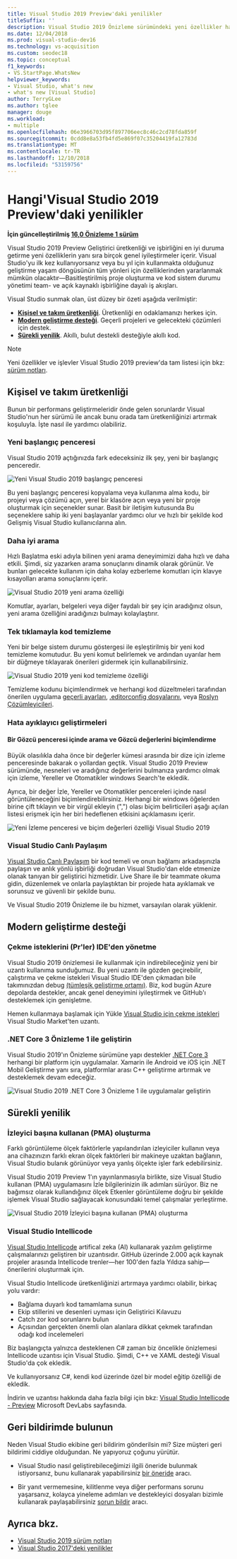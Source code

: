 ```yaml
---
title: Visual Studio 2019 Preview'daki yenilikler
titleSuffix: ''
description: Visual Studio 2019 Önizleme sürümündeki yeni özellikler hakkında bilgi edinin.
ms.date: 12/04/2018
ms.prod: visual-studio-dev16
ms.technology: vs-acquisition
ms.custom: seodec18
ms.topic: conceptual
f1_keywords:
- VS.StartPage.WhatsNew
helpviewer_keywords:
- Visual Studio, what's new
- what's new [Visual Studio]
author: TerryGLee
ms.author: tglee
manager: douge
ms.workload:
- multiple
ms.openlocfilehash: 06e3966703d95f897706eec8c46c2cd78fda859f
ms.sourcegitcommit: 0cdd8e8a53fb4fd5e869f07c35204419fa12783d
ms.translationtype: MT
ms.contentlocale: tr-TR
ms.lasthandoff: 12/10/2018
ms.locfileid: "53159756"
---
```

# <a name="what39s-new-in-visual-studio-2019-preview"></a>Hangi&#39;Visual Studio 2019 Preview'daki yenilikler

**İçin güncelleştirilmiş [16,0 Önizleme 1 sürüm](/visualstudio/releases/2019/release-notes-preview?context=visualstudio/default&contextView=vs-2017)**

Visual Studio 2019 Preview Geliştirici üretkenliği ve işbirliğini en iyi duruma getirme yeni özelliklerin yanı sıra birçok genel iyileştirmeler içerir. Visual Studio'yu ilk kez kullanıyorsanız veya bu yıl için kullanmakta olduğunuz geliştirme yaşam döngüsünün tüm yönleri için özelliklerinden yararlanmak mümkün olacaktır&mdash;Basitleştirilmiş proje oluşturma ve kod sistem durumu yönetimi team- ve açık kaynaklı işbirliğine dayalı iş akışları.

Visual Studio sunmak olan, üst düzey bir özeti aşağıda verilmiştir:

* **[Kişisel ve takım üretkenliği](#personal-and-team-productivity)**. Üretkenliği en odaklamanızı herkes için.
* **[Modern geliştirme desteği](#modern-development-support)**. Geçerli projeleri ve gelecekteki çözümleri için destek.
* **[Sürekli yenilik](#continuous-innovation)**. Akıllı, bulut destekli desteğiyle akıllı kod.

> [!NOTE]
> Yeni özellikler ve işlevler Visual Studio 2019 preview'da tam listesi için bkz: [sürüm notları](/visualstudio/releases/2019/release-notes-preview?context=visualstudio/default&contextView=vs-2017).

## <a name="personal-and-team-productivity"></a>Kişisel ve takım üretkenliği

Bunun bir performans geliştirmeleridir önde gelen sorunlardır Visual Studio'nun her sürümü ile ancak bunu orada tam üretkenliğinizi artırmak koşuluyla. İşte nasıl ile yardımcı olabiliriz.

### <a name="new-start-window"></a>Yeni başlangıç penceresi

Visual Studio 2019 açtığınızda fark edeceksiniz ilk şey, yeni bir başlangıç penceredir.

   ![Yeni Visual Studio 2019 başlangıç penceresi](../ide/media/start-window.png)

Bu yeni başlangıç penceresi kopyalama veya kullanıma alma kodu, bir projeyi veya çözümü açın, yerel bir klasöre açın veya yeni bir proje oluşturmak için seçenekler sunar. Basit bir iletişim kutusunda Bu seçeneklere sahip iki yeni başlayanlar yardımcı olur ve hızlı bir şekilde kod Gelişmiş Visual Studio kullanıcılarına alın.

### <a name="better-search"></a>Daha iyi arama

Hızlı Başlatma eski adıyla bilinen yeni arama deneyimimizi daha hızlı ve daha etkili. Şimdi, siz yazarken arama sonuçlarını dinamik olarak görünür. Ve bunları gelecekte kullanım için daha kolay ezberleme komutları için klavye kısayolları arama sonuçlarını içerir.

   ![Visual Studio 2019 yeni arama özelliği](../ide/media/search-feature.png)

Komutlar, ayarları, belgeleri veya diğer faydalı bir şey için aradığınız olsun, yeni arama özelliğini aradığınızı bulmayı kolaylaştırır.

### <a name="one-click-code-cleanup"></a>Tek tıklamayla kod temizleme

Yeni bir belge sistem durumu göstergesi ile eşleştirilmiş bir yeni kod temizleme komutudur. Bu yeni komut belirlemek ve ardından uyarılar hem bir düğmeye tıklayarak önerileri gidermek için kullanabilirsiniz.

   ![Visual Studio 2019 yeni kod temizleme özelliği](../ide/media/code-cleanup.png)

Temizleme kodunu biçimlendirmek ve herhangi kod düzeltmeleri tarafından önerilen uygulama [geçerli ayarları](../ide/code-styles-and-quick-actions.md), [.editorconfig dosyalarını](../ide/create-portable-custom-editor-options.md), veya [Roslyn Çözümleyicileri](../code-quality/roslyn-analyzers-overview.md).

### <a name="debugger-improvements"></a>Hata ayıklayıcı geliştirmeleri

#### <a name="search-within-a-watch-window-and-format-watch-values"></a>Bir Gözcü penceresi içinde arama ve Gözcü değerlerini biçimlendirme

Büyük olasılıkla daha önce bir değerler kümesi arasında bir dize için izleme penceresinde bakarak o yollardan geçtik. Visual Studio 2019 Preview sürümünde, nesneleri ve aradığınız değerlerini bulmanıza yardımcı olmak için izleme, Yereller ve Otomatikler windows Search'te ekledik.

Ayrıca, bir değer İzle, Yereller ve Otomatikler pencereleri içinde nasıl görüntüleneceğini biçimlendirebilirsiniz.  Herhangi bir windows öğelerden birine çift tıklayın ve bir virgül ekleyin (",") olası biçim belirticileri aşağı açılan listesi erişmek için her biri hedeflenen etkisini açıklamasını içerir.

   ![Yeni İzleme penceresi ve biçim değerleri özelliği Visual Studio 2019](../ide/media/search-watch-window.png)

### <a name="visual-studio-live-share"></a>Visual Studio Canlı Paylaşım

[Visual Studio Canlı Paylaşım](https://visualstudio.microsoft.com/services/live-share/) bir kod temeli ve onun bağlamı arkadaşınızla paylaşın ve anlık yönlü işbirliği doğrudan Visual Studio'dan elde etmenize olanak tanıyan bir geliştirici hizmetidir. Live Share ile bir teammate okuma gidin, düzenlemek ve onlarla paylaştıktan bir projede hata ayıklamak ve sorunsuz ve güvenli bir şekilde bunu.

Ve Visual Studio 2019 Önizleme ile bu hizmet, varsayılan olarak yüklenir.

## <a name="modern-development-support"></a>Modern geliştirme desteği

### <a name="manage-pull-requests-prs-from-the-ide"></a>Çekme isteklerini (Pr'ler) IDE'den yönetme

Visual Studio 2019 önizlemesi ile kullanmak için indirebileceğiniz yeni bir uzantı kullanıma sunduğumuz. Bu yeni uzantı ile gözden geçirebilir, çalıştırma ve çekme istekleri Visual Studio IDE'den çıkmadan bile takımınızdan debug [(tümleşik geliştirme ortamı)](../get-started/visual-studio-ide.md). Biz, kod bugün Azure depolarda destekler, ancak genel deneyimini iyileştirmek ve GitHub'ı desteklemek için genişletme.

Hemen kullanmaya başlamak için Yükle [Visual Studio için çekme istekleri](https://aka.ms/pr4vs) Visual Studio Market'ten uzantı.

### <a name="develop-with-net-core-3-preview-1"></a>.NET Core 3 Önizleme 1 ile geliştirin

Visual Studio 2019'ın Önizleme sürümüne yapı destekler [.NET Core 3](http://aka.ms/netcore3preview1) herhangi bir platform için uygulamalar. Xamarin ile Android ve iOS için .NET Mobil Geliştirme yanı sıra, platformlar arası C++ geliştirme artırmak ve desteklemek devam edeceğiz.

   ![Visual Studio 2019 .NET Core 3 Önizleme 1 ile uygulamalar geliştirin](../ide/media/dot-net-core-three-dev.png)

## <a name="continuous-innovation"></a>Sürekli yenilik

### <a name="per-monitor-aware-pma-rendering"></a>İzleyici başına kullanan (PMA) oluşturma

Farklı görüntüleme ölçek faktörlerle yapılandırılan izleyiciler kullanın veya ana cihazınızın farklı ekran ölçek faktörleri bir makineye uzaktan bağlanın, Visual Studio bulanık görünüyor veya yanlış ölçekte işler fark edebilirsiniz.

Visual Studio 2019 Preview 1'ın yayınlanmasıyla birlikte, size Visual Studio kullanan (PMA) uygulamasını İzle bilgilerinizin ilk adımları sürüyor. Biz ne bağımsız olarak kullandığınız ölçek Etkenler görüntüleme doğru bir şekilde işlemek Visual Studio sağlayacak konusundaki temel çalışmalar yerleştirme.

   ![Visual Studio 2019 İzleyici başına kullanan (PMA) oluşturma](../ide/media/per-monitor-aware-dpi-scaling.png)

### <a name="visual-studio-intellicode"></a>Visual Studio Intellicode

[Visual Studio Intellicode](/visualstudio/intellicode/) artifical zeka (AI) kullanarak yazılım geliştirme çalışmalarınızı geliştiren bir uzantısıdır. GitHub üzerinde 2.000 açık kaynak projeler arasında Intellicode trenler&mdash;her 100'den fazla Yıldıza sahip&mdash;önerilerini oluşturmak için.

Visual Studio Intellicode üretkenliğinizi artırmaya yardımcı olabilir, birkaç yolu vardır:

* Bağlama duyarlı kod tamamlama sunun
* Ekip stillerini ve desenleri uyması için Geliştirici Kılavuzu
* Catch zor kod sorunlarını bulun
* Açısından gerçekten önemli olan alanlara dikkat çekmek tarafından odağı kod incelemeleri

Biz başlangıçta yalnızca desteklenen C# zaman biz öncelikle önizlemesi Intellicode uzantısı için Visual Studio. Şimdi, C++ ve XAML desteği Visual Studio'da çok ekledik.

Ve kullanıyorsanız C#, kendi kod üzerinde özel bir model eğitip özelliği de ekledik.

İndirin ve uzantısı hakkında daha fazla bilgi için bkz: [Visual Studio Intellicode - Preview](https://go.microsoft.com/fwlink/?linkid=872707) Microsoft DevLabs sayfasında.

## <a name="give-us-feedback"></a>Geri bildirimde bulunun

Neden Visual Studio ekibine geri bildirim gönderilsin mi? Size müşteri geri bildirimi ciddiye olduğundan. Ne yapıyoruz çoğunu yürütür.

* Visual Studio nasıl geliştirebileceğimizi ilgili öneride bulunmak istiyorsanız, bunu kullanarak yapabilirsiniz [bir öneride](../ide/talk-to-us.md#i-want-to-make-a-suggestion-about-visual-studio-features) aracı.

* Bir yanıt vermemesine, kilitlenme veya diğer performans sorunu yaşarsanız, kolayca yineleme adımları ve destekleyici dosyaları bizimle kullanarak paylaşabilirsiniz [sorun bildir](../ide/talk-to-us.md#i-want-to-report-a-problem-with-visual-studio) aracı.

## <a name="see-also"></a>Ayrıca bkz.

* [Visual Studio 2019 sürüm notları](/visualstudio/releases/2019/release-notes-preview?context=visualstudio/default&contextView=vs-2017)
* [Visual Studio 2017'deki yenilikler](whats-new-in-visual-studio.md)

